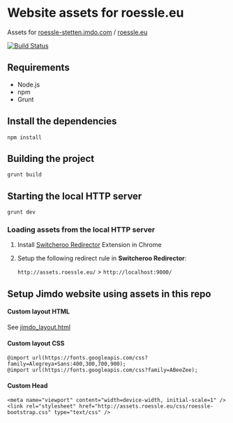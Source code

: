 # Website assets for roessle.eu

Assets for [roessle-stetten.jmdo.com](http://roessle-stetten.jmdo.com) / [roessle.eu](http://roessle.eu)

[![Build Status](https://circleci.com/gh/roessle/website-assets.svg?style=shield)](https://circleci.com/gh/roessle/website-assets)

## Requirements

* Node.js
* npm
* Grunt

## Install the dependencies

```shell
npm install
```

## Building the project

```shell
grunt build
```

## Starting the local HTTP server

```shell
grunt dev
```

### Loading assets from the local HTTP server

1. Install [Switcheroo Redirector](https://github.com/ranjez/Switcheroo) Extension in Chrome
2. Setup the following redirect rule in **Switcheroo Redirector**:

    `http://assets.roessle.eu/` > `http://localhost:9000/`

## Setup Jimdo website using assets in this repo

#### Custom layout HTML

See [jimdo_layout.html](jimdo-layout.html)

#### Custom layout CSS

```
@import url(https://fonts.googleapis.com/css?family=Alegreya+Sans:400,300,700,900);
@import url(https://fonts.googleapis.com/css?family=ABeeZee);
```

#### Custom Head

```
<meta name="viewport" content="width=device-width, initial-scale=1" />
<link rel="stylesheet" href="http://assets.roessle.eu/css/roessle-bootstrap.css" type="text/css" />
```
